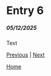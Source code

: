 # Entry 6
##### 05/12/2025

Text

[Previous](entry05.md) | [Next](entry07.md)

[Home](../README.md)

